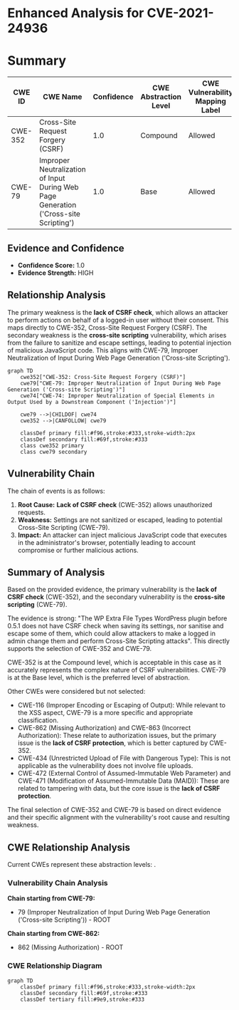 # Enhanced Analysis for CVE-2021-24936

# Summary
| CWE ID | CWE Name | Confidence | CWE Abstraction Level | CWE Vulnerability Mapping Label | CWE-Vulnerability Mapping Notes |
|---|---|---|---|---|---|
| CWE-352 | Cross-Site Request Forgery (CSRF) | 1.0 | Compound | Allowed | Primary CWE |
| CWE-79 | Improper Neutralization of Input During Web Page Generation ('Cross-site Scripting') | 1.0 | Base | Allowed | Secondary CWE |

## Evidence and Confidence

*   **Confidence Score:** 1.0
*   **Evidence Strength:** HIGH

## Relationship Analysis
The primary weakness is the **lack of CSRF check**, which allows an attacker to perform actions on behalf of a logged-in user without their consent. This maps directly to CWE-352, Cross-Site Request Forgery (CSRF). The secondary weakness is the **cross-site scripting** vulnerability, which arises from the failure to sanitize and escape settings, leading to potential injection of malicious JavaScript code. This aligns with CWE-79, Improper Neutralization of Input During Web Page Generation ('Cross-site Scripting').

```mermaid
graph TD
    cwe352["CWE-352: Cross-Site Request Forgery (CSRF)"]
    cwe79["CWE-79: Improper Neutralization of Input During Web Page Generation ('Cross-site Scripting')"]
    cwe74["CWE-74: Improper Neutralization of Special Elements in Output Used by a Downstream Component ('Injection')"]
    
    cwe79 -->|CHILDOF| cwe74
    cwe352 -->|CANFOLLOW| cwe79
    
    classDef primary fill:#f96,stroke:#333,stroke-width:2px
    classDef secondary fill:#69f,stroke:#333
    class cwe352 primary
    class cwe79 secondary
```

## Vulnerability Chain
The chain of events is as follows:
1.  **Root Cause:** **Lack of CSRF check** (CWE-352) allows unauthorized requests.
2.  **Weakness:** Settings are not sanitized or escaped, leading to potential Cross-Site Scripting (CWE-79).
3.  **Impact:** An attacker can inject malicious JavaScript code that executes in the administrator's browser, potentially leading to account compromise or further malicious actions.

## Summary of Analysis
Based on the provided evidence, the primary vulnerability is the **lack of CSRF check** (CWE-352), and the secondary vulnerability is the **cross-site scripting** (CWE-79).

The evidence is strong: "The WP Extra File Types WordPress plugin before 0.5.1 does not have CSRF check when saving its settings, nor sanitise and escape some of them, which could allow attackers to make a logged in admin change them and perform Cross-Site Scripting attacks". This directly supports the selection of CWE-352 and CWE-79.

CWE-352 is at the Compound level, which is acceptable in this case as it accurately represents the complex nature of CSRF vulnerabilities. CWE-79 is at the Base level, which is the preferred level of abstraction.

Other CWEs were considered but not selected:

*   CWE-116 (Improper Encoding or Escaping of Output): While relevant to the XSS aspect, CWE-79 is a more specific and appropriate classification.
*   CWE-862 (Missing Authorization) and CWE-863 (Incorrect Authorization): These relate to authorization issues, but the primary issue is the **lack of CSRF protection**, which is better captured by CWE-352.
*   CWE-434 (Unrestricted Upload of File with Dangerous Type): This is not applicable as the vulnerability does not involve file uploads.
*   CWE-472 (External Control of Assumed-Immutable Web Parameter) and CWE-471 (Modification of Assumed-Immutable Data (MAID)): These are related to tampering with data, but the core issue is the **lack of CSRF protection**.

The final selection of CWE-352 and CWE-79 is based on direct evidence and their specific alignment with the vulnerability's root cause and resulting weakness.


## CWE Relationship Analysis

Current CWEs represent these abstraction levels: .


### Vulnerability Chain Analysis

**Chain starting from CWE-79:**
- 79 (Improper Neutralization of Input During Web Page Generation ('Cross-site Scripting')) - ROOT


**Chain starting from CWE-862:**
- 862 (Missing Authorization) - ROOT



### CWE Relationship Diagram

```mermaid
graph TD
    classDef primary fill:#f96,stroke:#333,stroke-width:2px
    classDef secondary fill:#69f,stroke:#333
    classDef tertiary fill:#9e9,stroke:#333
```
